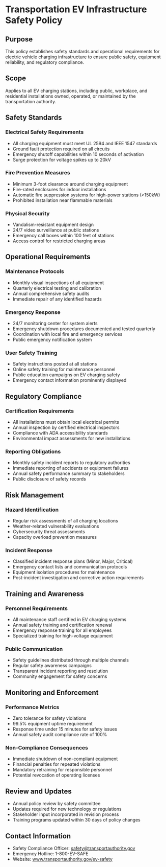 # Transportation EV Infrastructure Safety Policy

## Purpose
This policy establishes safety standards and operational requirements for electric vehicle charging infrastructure to ensure public safety, equipment reliability, and regulatory compliance.

## Scope
Applies to all EV charging stations, including public, workplace, and residential installations owned, operated, or maintained by the transportation authority.

## Safety Standards

### Electrical Safety Requirements
- All charging equipment must meet UL 2594 and IEEE 1547 standards
- Ground fault protection required on all circuits
- Emergency shutoff capabilities within 10 seconds of activation
- Surge protection for voltage spikes up to 20kV

### Fire Prevention Measures
- Minimum 3-foot clearance around charging equipment
- Fire-rated enclosures for indoor installations
- Automatic fire suppression systems for high-power stations (>150kW)
- Prohibited installation near flammable materials

### Physical Security
- Vandalism-resistant equipment design
- 24/7 video surveillance at public stations
- Emergency call boxes within 100 feet of stations
- Access control for restricted charging areas

## Operational Requirements

### Maintenance Protocols
- Monthly visual inspections of all equipment
- Quarterly electrical testing and calibration
- Annual comprehensive safety audits
- Immediate repair of any identified hazards

### Emergency Response
- 24/7 monitoring center for system alerts
- Emergency shutdown procedures documented and tested quarterly
- Coordination with local fire and emergency services
- Public emergency notification system

### User Safety Training
- Safety instructions posted at all stations
- Online safety training for maintenance personnel
- Public education campaigns on EV charging safety
- Emergency contact information prominently displayed

## Regulatory Compliance

### Certification Requirements
- All installations must obtain local electrical permits
- Annual inspection by certified electrical inspectors
- Compliance with ADA accessibility standards
- Environmental impact assessments for new installations

### Reporting Obligations
- Monthly safety incident reports to regulatory authorities
- Immediate reporting of accidents or equipment failures
- Annual safety performance summary to stakeholders
- Public disclosure of safety records

## Risk Management

### Hazard Identification
- Regular risk assessments of all charging locations
- Weather-related vulnerability evaluations
- Cybersecurity threat assessments
- Capacity overload prevention measures

### Incident Response
- Classified incident response plans (Minor, Major, Critical)
- Emergency contact lists and communication protocols
- Equipment isolation procedures for maintenance
- Post-incident investigation and corrective action requirements

## Training and Awareness

### Personnel Requirements
- All maintenance staff certified in EV charging systems
- Annual safety training and certification renewal
- Emergency response training for all employees
- Specialized training for high-voltage equipment

### Public Communication
- Safety guidelines distributed through multiple channels
- Regular safety awareness campaigns
- Transparent incident reporting and resolution
- Community engagement for safety concerns

## Monitoring and Enforcement

### Performance Metrics
- Zero tolerance for safety violations
- 99.5% equipment uptime requirement
- Response time under 15 minutes for safety issues
- Annual safety audit compliance rate of 100%

### Non-Compliance Consequences
- Immediate shutdown of non-compliant equipment
- Financial penalties for repeated violations
- Mandatory retraining for responsible personnel
- Potential revocation of operating licenses

## Review and Updates
- Annual policy review by safety committee
- Updates required for new technology or regulations
- Stakeholder input incorporated in revision process
- Training programs updated within 30 days of policy changes

## Contact Information
- Safety Compliance Officer: safety@transportauthority.gov
- Emergency Hotline: 1-800-EV-SAFE
- Website: www.transportauthority.gov/ev-safety